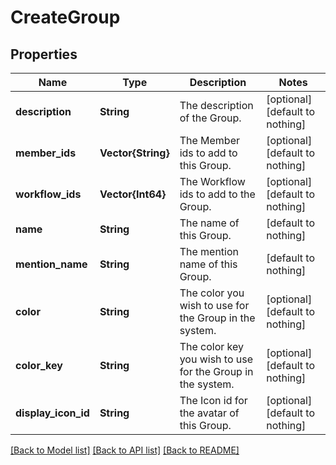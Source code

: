 # CreateGroup


## Properties
Name | Type | Description | Notes
------------ | ------------- | ------------- | -------------
**description** | **String** | The description of the Group. | [optional] [default to nothing]
**member_ids** | **Vector{String}** | The Member ids to add to this Group. | [optional] [default to nothing]
**workflow_ids** | **Vector{Int64}** | The Workflow ids to add to the Group. | [optional] [default to nothing]
**name** | **String** | The name of this Group. | [default to nothing]
**mention_name** | **String** | The mention name of this Group. | [default to nothing]
**color** | **String** | The color you wish to use for the Group in the system. | [optional] [default to nothing]
**color_key** | **String** | The color key you wish to use for the Group in the system. | [optional] [default to nothing]
**display_icon_id** | **String** | The Icon id for the avatar of this Group. | [optional] [default to nothing]


[[Back to Model list]](../README.md#models) [[Back to API list]](../README.md#api-endpoints) [[Back to README]](../README.md)


